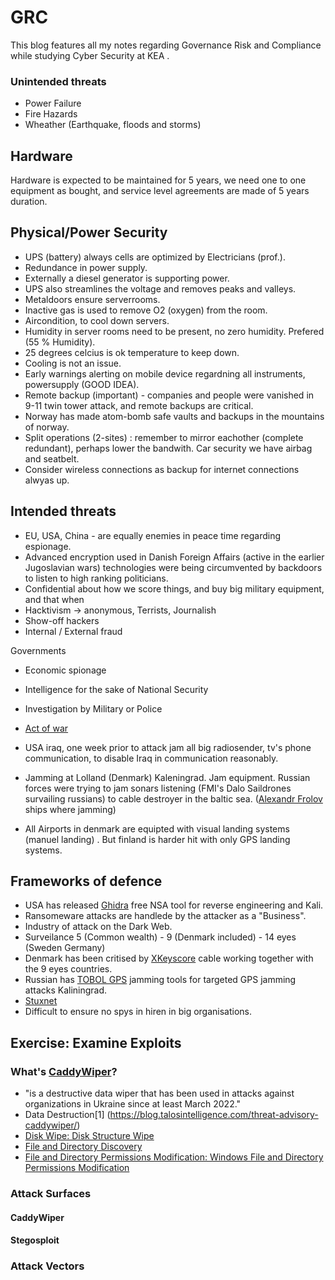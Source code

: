 # GRC
This blog features all my notes regarding Governance Risk and Compliance while studying Cyber Security at KEA .

### Unintended threats

- Power Failure
- Fire Hazards
- Wheather (Earthquake, floods and storms)


## Hardware

Hardware is expected to be maintained for 5 years, we need one to one equipment as bought, and service level agreements are made of 5 years duration.

## Physical/Power Security

- UPS (battery) always cells are optimized by Electricians (prof.).
- Redundance in power supply. 
- Externally a diesel generator is supporting power.
- UPS also streamlines the voltage and removes peaks and valleys. 
- Metaldoors ensure serverrooms.
- Inactive gas is used to remove O2 (oxygen) from the room.
- Aircondition, to cool down servers.
- Humidity in server rooms need to be present, no zero humidity. Prefered (55 % Humidity).
- 25 degrees celcius is ok temperature to keep down.
- Cooling is not an issue.
- Early warnings alerting on mobile device regardning all instruments, powersupply (GOOD IDEA).
- Remote backup (important) - companies and people were vanished in 9-11 twin tower attack, and remote backups are critical.
- Norway has made atom-bomb safe vaults and backups in the mountains of norway.
- Split operations (2-sites) : remember to mirror eachother (complete redundant), perhaps lower the bandwith. Car security we have airbag and seatbelt.
- Consider wireless connections as backup for internet connections alwyas up.


## Intended threats

- EU, USA, China - are equally enemies in peace time regarding espionage.
- Advanced encryption used in Danish Foreign Affairs (active in the earlier Jugoslavian wars) technologies were being circumvented by backdoors to listen to high ranking politicians.
- Confidential about how we score things, and buy big military equipment, and that when
- Hacktivism -> anonymous, Terrists, Journalish
- Show-off hackers
- Internal / External fraud

 Governments
- Economic spionage
- Intelligence for the sake of National Security
- Investigation by Military or Police
- [Act of war](https://en.wikipedia.org/wiki/Casus_belli)

- USA iraq, one week prior to attack jam all big radiosender, tv's phone communication, to disable Iraq in communication reasonably.
- Jamming at Lolland (Denmark) Kaleningrad. Jam equipment. Russian forces were trying to jam sonars listening (FMI's Dalo Saildrones survailing russians) to cable destroyer in the baltic sea. ([Alexandr Frolov](https://www.marinetraffic.com/en/ais/details/ships/shipid:4937128/mmsi:273542930/imo:0/vessel:ALEKSANDR_FROLOV) ships where jamming) 
- All Airports in denmark are equipted with visual landing systems (manuel landing) . But finland is harder hit with only GPS landing systems.


## Frameworks of defence

- USA has released [Ghidra](https://en.wikipedia.org/wiki/Ghidra) free NSA tool for reverse engineering and Kali.
- Ransomeware attacks are handlede by the attacker as a "Business".
- Industry of attack on the Dark Web.
- Surveilance 5 (Common wealth) - 9 (Denmark included) - 14 eyes (Sweden Germany)
- Denmark has been critised by [XKeyscore](https://en.wikipedia.org/wiki/XKeyscore) cable working together with the 9 eyes countries.
- Russian has [TOBOL GPS](https://www.gpsworld.com/russian-electronic-warfare-base-linked-to-gps-jamming-across-baltic-region/) jamming tools for targeted GPS jamming attacks Kaliningrad.
- [Stuxnet](https://en.wikipedia.org/wiki/Stuxnet) 
- Difficult to ensure no spys in hiren in big organisations.


## Exercise: Examine Exploits

### What's [CaddyWiper](https://attack.mitre.org/software/S0693/)?

-  "is a destructive data wiper that has been used in attacks against organizations in Ukraine since at least March 2022."
-  Data Destruction[1] (https://blog.talosintelligence.com/threat-advisory-caddywiper/)
- [ Disk Wipe: Disk Structure Wipe](https://www.welivesecurity.com/2022/03/15/caddywiper-new-wiper-malware-discovered-ukraine/)
-  [File and Directory Discovery](https://www.threatdown.com/blog/double-header-isaacwiper-and-caddywiper/)
-  [File and Directory Permissions Modification: Windows File and Directory Permissions Modification ](https://blog.talosintelligence.com/threat-advisory-caddywiper/)

### Attack Surfaces


#### CaddyWiper

#### Stegosploit




### Attack Vectors


